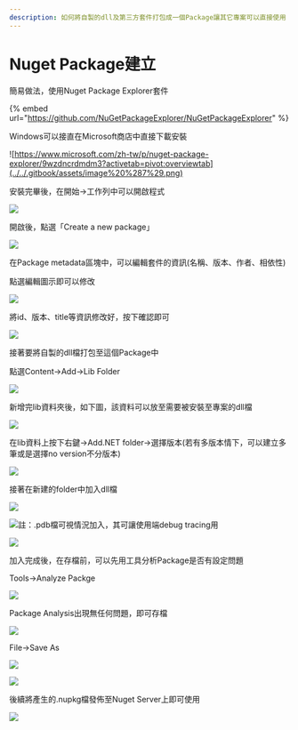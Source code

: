```yaml
---
description: 如何將自製的dll及第三方套件打包成一個Package讓其它專案可以直接使用
---
```


# Nuget Package建立

簡易做法，使用Nuget Package Explorer套件

{% embed url="https://github.com/NuGetPackageExplorer/NuGetPackageExplorer" %}

Windows可以接直在Microsoft商店中直接下載安裝

![https://www.microsoft.com/zh-tw/p/nuget-package-explorer/9wzdncrdmdm3?activetab=pivot:overviewtab](../../.gitbook/assets/image%20%287%29.png)

安裝完畢後，在開始→工作列中可以開啟程式

![](../../.gitbook/assets/image%20%2812%29.png)

開啟後，點選「Create a new package」

![](../../.gitbook/assets/image%20%2886%29.png)

在Package metadata區塊中，可以編輯套件的資訊\(名稱、版本、作者、相依性\)

點選編輯圖示即可以修改

![](../../.gitbook/assets/image%20%2828%29.png)

將id、版本、title等資訊修改好，按下確認即可

![](../../.gitbook/assets/image%20%2833%29.png)

接著要將自製的dll檔打包至這個Package中

點選Content→Add→Lib Folder

![](../../.gitbook/assets/image%20%286%29.png)

新增完lib資料夾後，如下圖，該資料可以放至需要被安裝至專案的dll檔

![](../../.gitbook/assets/image%20%2822%29.png)

在lib資料上按下右鍵→Add.NET folder→選擇版本\(若有多版本情下，可以建立多筆或是選擇no version不分版本\)

![](../../.gitbook/assets/image%20%2834%29.png)

接著在新建的folder中加入dll檔

![](../../.gitbook/assets/image%20%2815%29.png)

![&#x8A3B;&#xFF1A;.pdb&#x6A94;&#x53EF;&#x8996;&#x60C5;&#x6CC1;&#x52A0;&#x5165;&#xFF0C;&#x5176;&#x53EF;&#x8B93;&#x4F7F;&#x7528;&#x7AEF;debug tracing&#x7528;](../../.gitbook/assets/image%20%2846%29.png)

![](../../.gitbook/assets/image%20%2865%29.png)

加入完成後，在存檔前，可以先用工具分析Package是否有設定問題

Tools→Analyze Packge

![](../../.gitbook/assets/image%20%2837%29.png)

Package Analysis出現無任何問題，即可存檔

![](../../.gitbook/assets/image%20%2869%29.png)

File→Save As

![](../../.gitbook/assets/image%20%284%29.png)

![](../../.gitbook/assets/image%20%2844%29.png)

後續將產生的.nupkg檔發佈至Nuget Server上即可使用

![](../../.gitbook/assets/image%20%2830%29.png)

